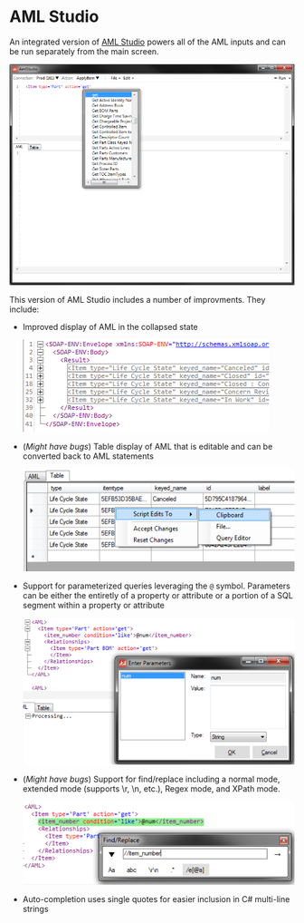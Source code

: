 # AML Studio

An integrated version of [AML Studio](http://amlstudio.codeplex.com) 
powers all of the AML inputs and can be run separately from the main 
screen.

![AML Studio](aml-studio.png)

This version of AML Studio includes a number of improvments.  They include:

- Improved display of AML in the collapsed state
  
  ![Collapsed AML](aml-studio-tree.png)


- (*Might have bugs*) Table display of AML that is editable and can be converted back to AML statements
  
  ![Editing a table](aml-studio-table-edit.png)

- Support for parameterized queries leveraging the `@` symbol. Parameters can be 
  either the entiretly of a property or attribute or a portion of a SQL segment
  within a property or attribute

  ![Parameter substitutions](aml-studio-param.png)

- (*Might have bugs*) Support for find/replace including a normal mode, extended mode (supports \r, \n, 
  etc.), Regex mode, and XPath mode.

  ![Find/replace](aml-studio-find-replace.png)


- Auto-completion uses single quotes for easier inclusion in C# multi-line strings
